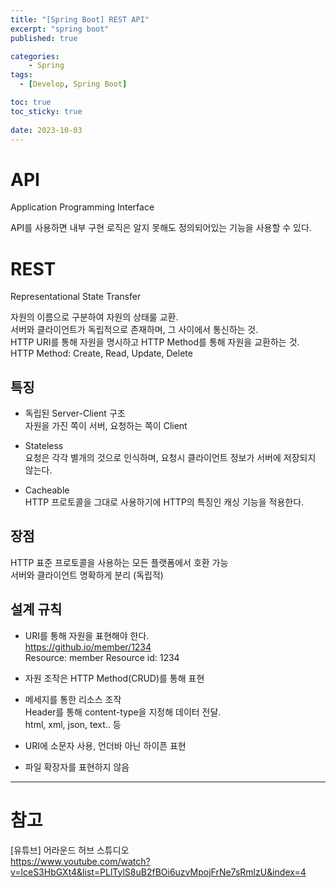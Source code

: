 ```yaml
---
title: "[Spring Boot] REST API"
excerpt: "spring boot"
published: true

categories:
    - Spring
tags:
  - [Develop, Spring Boot]

toc: true
toc_sticky: true
   
date: 2023-10-03
---
```


# API
Application Programming Interface

API를 사용하면 내부 구현 로직은 알지 못해도 정의되어있는 기능을 사용할 수 있다.

# REST
Representational State Transfer  

자원의 이름으로 구분하여 자원의 상태룰 교환.  
서버와 클라이언트가 독립적으로 존재하며, 그 사이에서 통신하는 것.  
HTTP URI를 통해 자원을 명시하고 HTTP Method를 통해 자원을 교환하는 것.  
HTTP Method: Create, Read, Update, Delete

## 특징

- 독립된 Server-Client 구조  
자원을 가진 쪽이 서버, 요청하는 쪽이 Client

- Stateless  
요청은 각각 별개의 것으로 인식하며, 요청시 클라이언트 정보가 서버에 저장되지 않는다.

- Cacheable  
HTTP 프로토콜을 그대로 사용하기에 HTTP의 특징인 캐싱 기능을 적용한다. 

## 장점
HTTP 표준 프로토콜을 사용하는 모든 플랫폼에서 호환 가능  
서버와 클라이언트 명확하게 분리 (독립적)

## 설계 규칙
- URI를 통해 자원을 표현해야 한다.  
https://github.io/member/1234  
Resource: member
Resource id: 1234

- 자원 조작은 HTTP Method(CRUD)를 통해 표현

- 메세지를 통한 리소스 조작  
Header를 통해 content-type을 지정해 데이터 전달.  
html, xml, json, text.. 등

- URI에 소문자 사용, 언더바 아닌 하이픈 표현

- 파일 확장자를 표현하지 않음

----

# 참고
[유튜브] 어라운드 허브 스튜디오  
https://www.youtube.com/watch?v=lceS3HbGXt4&list=PLlTylS8uB2fBOi6uzvMpojFrNe7sRmlzU&index=4

